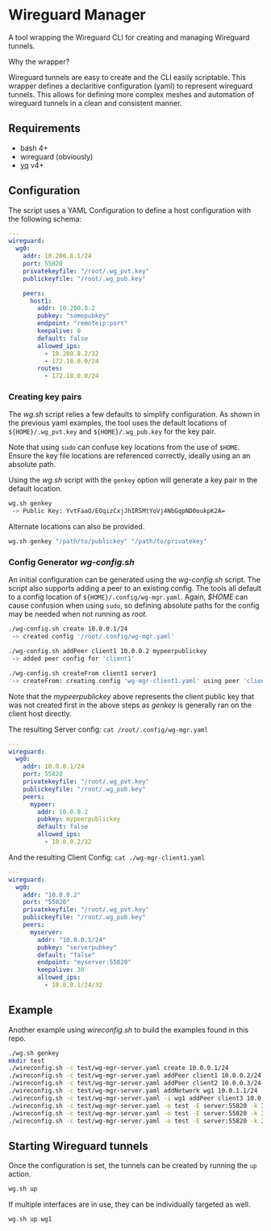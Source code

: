 Wireguard Manager
=================

A tool wrapping the Wireguard CLI for creating and managing 
Wireguard tunnels.

Why the wrapper?   

Wireguard tunnels are easy to create and the CLI easily scriptable. 
This wrapper defines a declaritive configuration (yaml) to represent 
wireguard tunnels. This allows for defining more complex meshes
and automation of wireguard tunnels in a clean and consistent manner.


## Requirements

- bash 4+
- wireguard (obviously)
- [yq](https://github.com/mikefarah/yq) v4+


## Configuration

The script uses a YAML Configuration to define a host configuration 
with the following schema:
```yaml
---
wireguard:
  wg0:
    addr: 10.200.8.1/24
    port: 55820
    privatekeyfile: "/root/.wg_pvt.key"
    publickeyfile: "/root/.wg_pub.key"

    peers:
      host1:
        addr: 10.200.8.2
        pubkey: "somepubkey"
        endpoint: "remoteip:port"
        keepalive: 0
        default: false
        allowed_ips:
          - 10.200.8.2/32
          - 172.18.0.0/24
        routes:
          - 172.18.0.0/24
```

### Creating key pairs

The *wg.sh* script relies a few defaults to simplify configuration.
As shown in the previous yaml examples, the tool uses the default
locations of `${HOME}/.wg_pvt.key` and `${HOME}/.wg_pub.key` for
the key pair.

Note that using `sudo` can confuse key locations
from the use of `$HOME`. Ensure the key file locations are referenced 
correctly, ideally using an an absolute path.

Using the *wg.sh* script with the `genkey` option will generate a key pair
in the default location.
```sh
wg.sh genkey
 -> Public Key: YvtFaaO/EOqizCxjJhIRSMtYoVj4NbGqpND0oukpK2A=
```

Alternate locations can also be provided.
```sh
wg.sh genkey "/path/to/publickey" "/path/to/privatekey"
```

### Config Generator *wg-config.sh*

An initial configuration can be generated using the *wg-config.sh* script.
The script also supports adding a peer to an existing config. The tools all
default to a config location of `${HOME}/.config/wg-mgr.yaml`. Again, 
*$HOME* can cause confusion when using `sudo`, so defining absolute paths 
for the config may be needed when not running as *root*.
```sh
./wg-config.sh create 10.0.0.1/24
 -> created config '/root/.config/wg-mgr.yaml'

./wg-config.sh addPeer client1 10.0.0.2 mypeerpublickey
 -> added peer config for 'client1'

./wg-config.sh createFrom client1 server1
 -> createFrom: creating config 'wg-mgr-client1.yaml' using peer 'client1'
```

Note that the *mypeerpublickey* above represents the client public key 
that was not created first in the above steps as *genkey* is generally 
ran on the client host directly.


The resulting Server config: `cat /root/.config/wg-mgr.yaml`
```yaml
---
wireguard:
  wg0:
    addr: 10.0.0.1/24
    port: 55820
    privatekeyfile: "/root/.wg_pvt.key"
    publickeyfile: "/root/.wg_pub.key"
    peers:
      mypeer:
        addr: 10.0.0.2
        pubkey: mypeerpublickey
        default: false
        allowed_ips:
          - 10.0.0.2/32
```

And the resulting Client Config: `cat ./wg-mgr-client1.yaml`
```yaml
---
wireguard:
  wg0:
    addr: "10.0.0.2"
    port: "55820"
    privatekeyfile: "/root/.wg_pvt.key"
    publickeyfile: "/root/.wg_pub.key"
    peers:
      myserver:
        addr: "10.0.0.1/24"
        pubkey: "serverpubkey"
        default: "false"
        endpoint: "myserver:55820"
        keepalive: 30
        allowed_ips:
          - 10.0.0.1/24/32
```

## Example

Another example using *wireconfig.sh* to build the examples found in this repo.
```sh
./wg.sh genkey
mkdir test
./wireconfig.sh -c test/wg-mgr-server.yaml create 10.0.0.1/24
./wireconfig.sh -c test/wg-mgr-server.yaml addPeer client1 10.0.0.2/24 client1pubkey
./wireconfig.sh -c test/wg-mgr-server.yaml addPeer client2 10.0.0.3/24 client2pubkey
./wireconfig.sh -c test/wg-mgr-server.yaml addNetwork wg1 10.0.1.1/24
./wireconfig.sh -c test/wg-mgr-server.yaml -i wg1 addPeer client3 10.0.1.2/24 client3pubkey
./wireconfig.sh -c test/wg-mgr-server.yaml -o test -E server:55820 -k 30 createFrom client1 server1
./wireconfig.sh -c test/wg-mgr-server.yaml -o test -E server:55820 -k 30 createFrom client2 server1
./wireconfig.sh -c test/wg-mgr-server.yaml -o test -E server:55820 -k 30 -i wg1 createFrom client3 server1
```

## Starting Wireguard tunnels

Once the configuration is set, the tunnels can be created by running the 
`up` action.
```sh
wg.sh up
```

If multiple interfaces are in use, they can be individually targeted as well.
```sh
wg.sh up wg1
```
